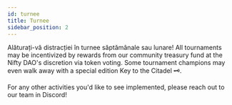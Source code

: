```yaml
---
id: turnee
title: Turnee
sidebar_position: 2
---
```


Alăturați-vă distracției în turnee săptămânale sau lunare! All tournaments may be incentivized by rewards from our community treasury fund at the Nifty DAO's discretion via token voting. Some tournament champions may even walk away with a special edition Key to the Citadel 🗝️.

For any other activities you'd like to see implemented, please reach out to our team in Discord!
